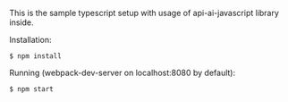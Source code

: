 This is the sample typescript setup with usage of api-ai-javascript library inside.

Installation:

`$ npm install`

Running (webpack-dev-server on localhost:8080 by default):

`$ npm start`
